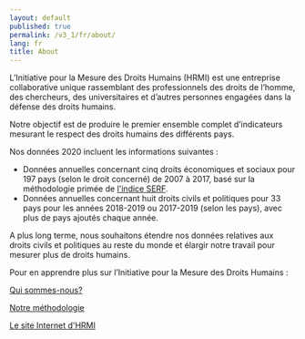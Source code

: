 ```yaml
---
layout: default
published: true
permalink: /v3_1/fr/about/
lang: fr
title: About
---
```


L’Initiative pour la Mesure des Droits Humains (HRMI) est une entreprise collaborative unique rassemblant des professionnels des droits de l’homme, des chercheurs, des universitaires et d’autres personnes engagées dans la défense des droits humains.

Notre objectif est de produire le premier ensemble complet d’indicateurs mesurant le respect des droits humains des différents pays.

Nos données 2020 incluent les informations suivantes :
* Données annuelles concernant cinq droits économiques et sociaux pour 197 pays (selon le droit concerné) de 2007 à 2017, basé sur la méthodologie primée de [l'indice SERF](https://serfindex.uconn.edu/).
* Données annuelles concernant huit droits civils et politiques pour 33 pays pour les années 2018-2019 ou 2017-2019 (selon les pays), avec plus de pays ajoutés chaque année.

A plus long terme, nous souhaitons étendre nos données relatives aux droits civils et politiques au reste du monde et élargir notre travail pour mesurer plus de droits humains.

Pour en apprendre plus sur l’Initiative pour la Mesure des Droits Humains :

[Qui sommes-nous?](https://humanrightsmeasurement.org/fr/a-propos-de-hrmi/lequipe/)

[Notre méthodologie](https://humanrightsmeasurement.org/fr/methodologie/apercu/)

[Le site Internet d'HRMI](https://humanrightsmeasurement.org/fr/)
